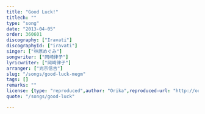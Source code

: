```yaml
---
title: "Good Luck!"
titlech: ""
type: "song"
date: "2013-04-05"
order: 360601
discography: ["Iravati"]
discographyId: ["iravati"]
singer: ["林原めぐみ"]
songwriter: ["岡崎律子"]
lyricwriter: ["岡崎律子"]
arranger: ["光宗信吉"]
slug: "/songs/good-luck-megm"
tags: []
remarks: ""
license: {type: "reproduced",author: "Orika",reproduced-url: "http://orikamushi.myweb.hinet.net",reproduced-website: "織歌蟲"}
quote: "/songs/good-luck"

---
```


